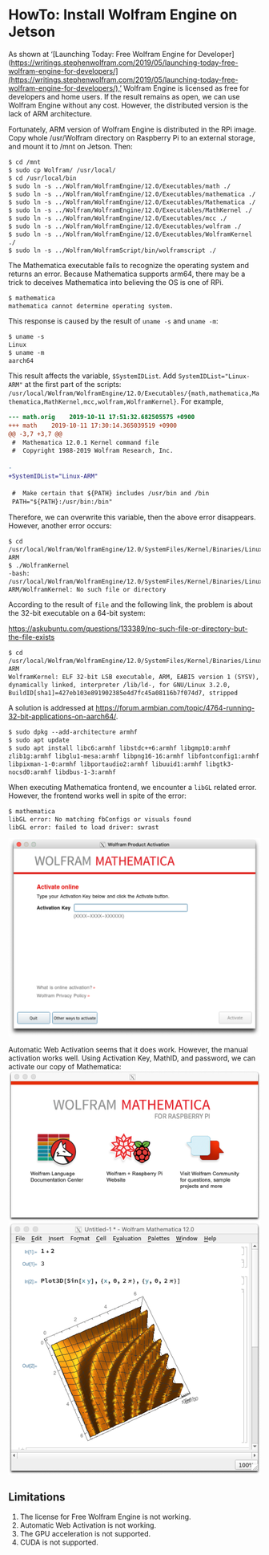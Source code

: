 # HowTo: Install Wolfram Engine on Jetson

As shown at ‘[Launching Today: Free Wolfram Engine for Developer](https://writings.stephenwolfram.com/2019/05/launching-today-free-wolfram-engine-for-developers/](https://writings.stephenwolfram.com/2019/05/launching-today-free-wolfram-engine-for-developers/),’ Wolfram Engine is licensed as free for developers and home users. If the result remains as open, we can use Wolfram Engine without any cost. However, the distributed version is the lack of ARM architecture. 

Fortunately, ARM version of Wolfram Engine is distributed in the RPi image. Copy whole /usr/Wolfram directory on Raspberry Pi to an external storage, and mount it to /mnt on Jetson. Then:

```console
$ cd /mnt
$ sudo cp Wolfram/ /usr/local/
$ cd /usr/local/bin
$ sudo ln -s ../Wolfram/WolframEngine/12.0/Executables/math ./
$ sudo ln -s ../Wolfram/WolframEngine/12.0/Executables/mathematica ./
$ sudo ln -s ../Wolfram/WolframEngine/12.0/Executables/Mathematica ./
$ sudo ln -s ../Wolfram/WolframEngine/12.0/Executables/MathKernel ./
$ sudo ln -s ../Wolfram/WolframEngine/12.0/Executables/mcc ./
$ sudo ln -s ../Wolfram/WolframEngine/12.0/Executables/wolfram ./
$ sudo ln -s ../Wolfram/WolframEngine/12.0/Executables/WolframKernel ./
$ sudo ln -s ../Wolfram/WolframScript/bin/wolframscript ./
```

The Mathematica executable fails to recognize the operating system and returns an error. Because Mathematica supports arm64, there may be a trick to deceives Mathematica into believing the OS is one of RPi.

```console
$ mathematica
mathematica cannot determine operating system.
```

This response is caused by the result of `uname -s` and `uname -m`:

```console
$ uname -s
Linux
$ uname -m
aarch64
```

This result affects the variable, `$SystemIDList`. Add `SystemIDList="Linux-ARM"` at the first part of the scripts: `/usr/local/Wolfram/WolframEngine/12.0/Executables/{math,mathematica,Mathematica,MathKernel,mcc,wolfram,WolframKernel}`. For example,

```diff
--- math.orig    2019-10-11 17:51:32.682505575 +0900
+++ math    2019-10-11 17:30:14.365039519 +0900
@@ -3,7 +3,7 @@
 #  Mathematica 12.0.1 Kernel command file
 #  Copyright 1988-2019 Wolfram Research, Inc.

-
+SystemIDList="Linux-ARM"

 #  Make certain that ${PATH} includes /usr/bin and /bin
 PATH="${PATH}:/usr/bin:/bin"
```

Therefore, we can overwrite this variable, then the above error disappears. However, another error occurs:

```console
$ cd /usr/local/Wolfram/WolframEngine/12.0/SystemFiles/Kernel/Binaries/Linux-ARM
$ ./WolframKernel
-bash: /usr/local/Wolfram/WolframEngine/12.0/SystemFiles/Kernel/Binaries/Linux-ARM/WolframKernel: No such file or directory
```

According to the result of `file` and the following link, the problem is about the 32-bit executable on a 64-bit system:

https://askubuntu.com/questions/133389/no-such-file-or-directory-but-the-file-exists

```console
$ cd /usr/local/Wolfram/WolframEngine/12.0/SystemFiles/Kernel/Binaries/Linux-ARM
WolframKernel: ELF 32-bit LSB executable, ARM, EABI5 version 1 (SYSV), dynamically linked, interpreter /lib/ld-, for GNU/Linux 3.2.0, BuildID[sha1]=427eb103e891902385e4d7fc45a08116b7f074d7, stripped
```

A solution is addressed at https://forum.armbian.com/topic/4764-running-32-bit-applications-on-aarch64/.

```console
$ sudo dpkg --add-architecture armhf
$ sudo apt update
$ sudo apt install libc6:armhf libstdc++6:armhf libgmp10:armhf zlib1g:armhf libglu1-mesa:armhf libpng16-16:armhf libfontconfig1:armhf libpixman-1-0:armhf libportaudio2:armhf libuuid1:armhf libgtk3-nocsd0:armhf libdbus-1-3:armhf
```

When executing Mathematica frontend, we encounter a `libGL` related error. However, the frontend works well in spite of the error:

```console
$ mathematica 
libGL error: No matching fbConfigs or visuals found
libGL error: failed to load driver: swrast
```

![Welcome window](image/activation.png)

Automatic Web Activation seems that it does work. However, the manual activation works well. Using Activation Key, MathID, and password, we can activate our copy of Mathematica:
![Welcome window](image/welcome.png)
![Notebook interface](image/notebook.png)

## Limitations

1. The license for Free Wolfram Engine is not working.
2. Automatic Web Activation is not working.
3. The GPU acceleration is not supported.
4. CUDA is not supported.
